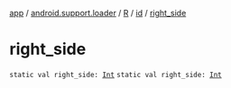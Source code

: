 [app](../../../index.md) / [android.support.loader](../../index.md) / [R](../index.md) / [id](index.md) / [right_side](./right_side.md)

# right_side

`static val right_side: `[`Int`](https://kotlinlang.org/api/latest/jvm/stdlib/kotlin/-int/index.html)
`static val right_side: `[`Int`](https://kotlinlang.org/api/latest/jvm/stdlib/kotlin/-int/index.html)